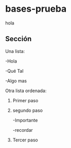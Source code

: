 # bases-prueba
hola

## Sección
Una lista:

-Hola

-Qué Tal

-Algo mas

Otra lista ordenada:
1. Primer paso
2. segundo paso

    -Importante

   -recordar
4. Tercer paso

